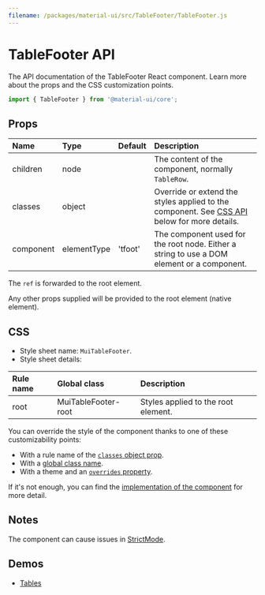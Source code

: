 ```yaml
---
filename: /packages/material-ui/src/TableFooter/TableFooter.js
---
```


<!--- This documentation is automatically generated, do not try to edit it. -->

# TableFooter API

<p class="description">The API documentation of the TableFooter React component. Learn more about the props and the CSS customization points.</p>

```js
import { TableFooter } from '@material-ui/core';
```



## Props

| Name | Type | Default | Description |
|:-----|:-----|:--------|:------------|
| <span class="prop-name">children</span> | <span class="prop-type">node</span> |  | The content of the component, normally `TableRow`. |
| <span class="prop-name">classes</span> | <span class="prop-type">object</span> |  | Override or extend the styles applied to the component. See [CSS API](#css) below for more details. |
| <span class="prop-name">component</span> | <span class="prop-type">elementType</span> | <span class="prop-default">'tfoot'</span> | The component used for the root node. Either a string to use a DOM element or a component. |

The `ref` is forwarded to the root element.

Any other props supplied will be provided to the root element (native element).

## CSS

- Style sheet name: `MuiTableFooter`.
- Style sheet details:

| Rule name | Global class | Description |
|:-----|:-------------|:------------|
| <span class="prop-name">root</span> | <span class="prop-name">MuiTableFooter-root</span> | Styles applied to the root element.

You can override the style of the component thanks to one of these customizability points:

- With a rule name of the [`classes` object prop](/customization/components/#overriding-styles-with-classes).
- With a [global class name](/customization/components/#overriding-styles-with-global-class-names).
- With a theme and an [`overrides` property](/customization/globals/#css).

If it's not enough, you can find the [implementation of the component](https://github.com/mui-org/material-ui/blob/master/packages/material-ui/src/TableFooter/TableFooter.js) for more detail.

## Notes

The component can cause issues in [StrictMode](https://reactjs.org/docs/strict-mode.html).

## Demos

- [Tables](/components/tables/)

